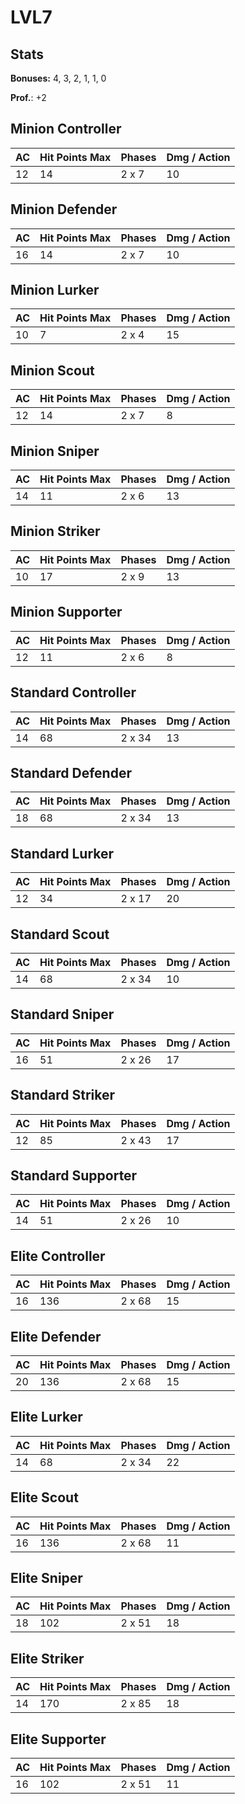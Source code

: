 # LVL7
## Stats
**Bonuses:**
4, 3, 2, 1, 1, 0

**Prof.**: +2
## Minion Controller
| AC  | Hit Points Max | Phases | Dmg / Action |
|  --- | -------------- | ------ | ------------ |
|12|14|2 x 7|10
## Minion Defender
| AC  | Hit Points Max | Phases | Dmg / Action |
|  --- | -------------- | ------ | ------------ |
|16|14|2 x 7|10
## Minion Lurker
| AC  | Hit Points Max | Phases | Dmg / Action |
|  --- | -------------- | ------ | ------------ |
|10|7|2 x 4|15
## Minion Scout
| AC  | Hit Points Max | Phases | Dmg / Action |
|  --- | -------------- | ------ | ------------ |
|12|14|2 x 7|8
## Minion Sniper
| AC  | Hit Points Max | Phases | Dmg / Action |
|  --- | -------------- | ------ | ------------ |
|14|11|2 x 6|13
## Minion Striker
| AC  | Hit Points Max | Phases | Dmg / Action |
|  --- | -------------- | ------ | ------------ |
|10|17|2 x 9|13
## Minion Supporter
| AC  | Hit Points Max | Phases | Dmg / Action |
|  --- | -------------- | ------ | ------------ |
|12|11|2 x 6|8
## Standard Controller
| AC  | Hit Points Max | Phases | Dmg / Action |
|  --- | -------------- | ------ | ------------ |
|14|68|2 x 34|13
## Standard Defender
| AC  | Hit Points Max | Phases | Dmg / Action |
|  --- | -------------- | ------ | ------------ |
|18|68|2 x 34|13
## Standard Lurker
| AC  | Hit Points Max | Phases | Dmg / Action |
|  --- | -------------- | ------ | ------------ |
|12|34|2 x 17|20
## Standard Scout
| AC  | Hit Points Max | Phases | Dmg / Action |
|  --- | -------------- | ------ | ------------ |
|14|68|2 x 34|10
## Standard Sniper
| AC  | Hit Points Max | Phases | Dmg / Action |
|  --- | -------------- | ------ | ------------ |
|16|51|2 x 26|17
## Standard Striker
| AC  | Hit Points Max | Phases | Dmg / Action |
|  --- | -------------- | ------ | ------------ |
|12|85|2 x 43|17
## Standard Supporter
| AC  | Hit Points Max | Phases | Dmg / Action |
|  --- | -------------- | ------ | ------------ |
|14|51|2 x 26|10
## Elite Controller
| AC  | Hit Points Max | Phases | Dmg / Action |
|  --- | -------------- | ------ | ------------ |
|16|136|2 x 68|15
## Elite Defender
| AC  | Hit Points Max | Phases | Dmg / Action |
|  --- | -------------- | ------ | ------------ |
|20|136|2 x 68|15
## Elite Lurker
| AC  | Hit Points Max | Phases | Dmg / Action |
|  --- | -------------- | ------ | ------------ |
|14|68|2 x 34|22
## Elite Scout
| AC  | Hit Points Max | Phases | Dmg / Action |
|  --- | -------------- | ------ | ------------ |
|16|136|2 x 68|11
## Elite Sniper
| AC  | Hit Points Max | Phases | Dmg / Action |
|  --- | -------------- | ------ | ------------ |
|18|102|2 x 51|18
## Elite Striker
| AC  | Hit Points Max | Phases | Dmg / Action |
|  --- | -------------- | ------ | ------------ |
|14|170|2 x 85|18
## Elite Supporter
| AC  | Hit Points Max | Phases | Dmg / Action |
|  --- | -------------- | ------ | ------------ |
|16|102|2 x 51|11
